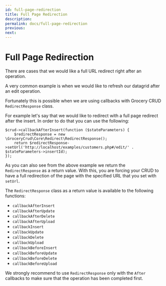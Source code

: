 ```yaml
---
id: full-page-redirection
title: Full Page Redirection
description: 
permalink: docs/full-page-redirection
previous: 
next:
---
```


# Full Page Redirection

There are cases that we would like a full URL redirect right after an operation.

A very common example is when we would like to refresh our datagrid after an edit operation. 

Fortunately this is possible when we are using callbacks with Grocery CRUD `RedirectResponse` class.

For example let's say that we would like to redirect with a full page redirect after the insert.
In order to do that you can use the following:

<pre><code class="language-php">$crud->callbackAfterInsert(function ($stateParameters) {
    $redirectResponse = new \GroceryCrud\Core\Redirect\RedirectResponse();
    return $redirectResponse->setUrl('http://localhost/examples/customers.php#/edit/' . $stateParameters->insertId);
});
</code></pre>

As you can also see from the above example we return the `RedirectResponse` as a return value. 
With this, you are forcing your CRUD to have a full redirection of the page with the specified 
URL that you set with `setUrl`.

The `RedirectResponse` class as a return value is available to the following functions:

- `callbackAfterInsert`
- `callbackAfterUpdate`
- `callbackAfterDelete`
- `callbackAfterUpload`
- `callbackInsert`
- `callbackUpdate`
- `callbackDelete`
- `callbackUpload`
- `callbackBeforeInsert`
- `callbackBeforeUpdate`
- `callbackBeforeDelete`
- `callbackBeforeUpload`

We strongly recommend to use `RedirectResponse` only with the `After` callbacks to make sure that the 
operation has been completed first.





